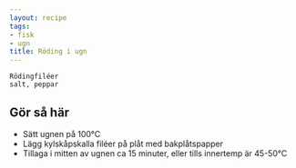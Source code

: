 ```yaml
---
layout: recipe
tags:
- fisk
- ugn
title: Röding i ugn
---
```


```
Rödingfiléer
salt, peppar
```

## Gör så här
* Sätt ugnen på 100°C
* Lägg kylskåpskalla filéer på plåt med bakplåtspapper
* Tillaga i mitten av ugnen ca 15 minuter, eller tills innertemp är 45-50°C

